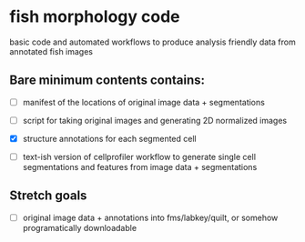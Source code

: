 # fish morphology code
basic code and automated workflows to produce analysis friendly data from annotated fish images


## Bare minimum contents contains:

- [ ] manifest of the locations of original image data + segmentations
- [ ] script for taking original images and generating 2D normalized images
- [x] structure annotations for each segmented cell
- [ ] text-ish version of cellprofiler workflow to generate single cell segmentations and features from image data + segmentations


## Stretch goals

- [ ] original image data + annotations into fms/labkey/quilt, or somehow programatically downloadable
